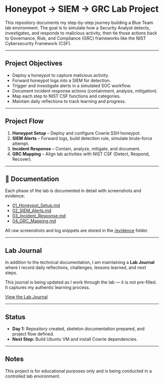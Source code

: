 # Honeypot → SIEM → GRC Lab Project

This repository documents my step-by-step journey building a Blue Team lab environment. The goal is to simulate how a Security Analyst detects, investigates, and responds to malicious activity, then tie those actions back to Governance, Risk, and Compliance (GRC) frameworks like the NIST Cybersecurity Framework (CSF).

---

## Project Objectives
- Deploy a honeypot to capture malicious activity.  
- Forward honeypot logs into a SIEM for detection.  
- Trigger and investigate alerts in a simulated SOC workflow.  
- Document incident response actions (containment, analysis, mitigation).  
- Map each step to NIST CSF functions and categories.  
- Maintain daily reflections to track learning and progress.  

---

## Project Flow
1. **Honeypot Setup** – Deploy and configure Cowrie SSH honeypot.  
2. **SIEM Alerts** – Forward logs, build detection rule, simulate brute-force attempt.  
3. **Incident Response** – Contain, analyze, mitigate, and document.  
4. **GRC Mapping** – Align lab activities with NIST CSF (Detect, Respond, Recover).  

---

## 📂 Documentation
Each phase of the lab is documented in detail with screenshots and evidence:

- [01_Honeypot_Setup.md](01_Honeypot_Setup.md)  
- [02_SIEM_Alerts.md](02_SIEM_Alerts.md)  
- [03_Incident_Response.md](03_Incident_Response.md)  
- [04_GRC_Mapping.md](04_GRC_Mapping.md)  

All raw screenshots and log snippets are stored in the [/evidence](evidence) folder.

---

## Lab Journal
In addition to the technical documentation, I am maintaining a **Lab Journal** where I record daily reflections, challenges, lessons learned, and next steps.  

This journal is being updated as I work through the lab — it is not pre-filled. It captures my authentic learning process.  

 [View the Lab Journal](journal.md)

---

## Status
- **Day 1:** Repository created, skeleton documentation prepared, and project flow defined.  
- **Next Step:** Build Ubuntu VM and install Cowrie dependencies.  

---

## Notes
This project is for educational purposes only and is being conducted in a controlled lab environment.
